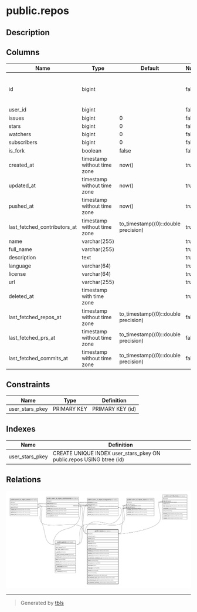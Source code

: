 # public.repos

## Description

## Columns

| Name                         | Type                        | Default                             | Nullable | Children                                                                                                                                                                                                                                                                                                                      | Parents | Comment |
| ---------------------------- | --------------------------- | ----------------------------------- | -------- | ----------------------------------------------------------------------------------------------------------------------------------------------------------------------------------------------------------------------------------------------------------------------------------------------------------------------------- | ------- | ------- |
| id                           | bigint                      |                                     | false    | [public.contributions](public.contributions.md) [public.users_to_repos_stars](public.users_to_repos_stars.md) [public.users_to_repos_votes](public.users_to_repos_votes.md) [public.users_to_repos_submissions](public.users_to_repos_submissions.md) [public.users_to_repos_stargazers](public.users_to_repos_stargazers.md) |         |         |
| user_id                      | bigint                      |                                     | false    |                                                                                                                                                                                                                                                                                                                               |         |         |
| issues                       | bigint                      | 0                                   | false    |                                                                                                                                                                                                                                                                                                                               |         |         |
| stars                        | bigint                      | 0                                   | false    |                                                                                                                                                                                                                                                                                                                               |         |         |
| watchers                     | bigint                      | 0                                   | false    |                                                                                                                                                                                                                                                                                                                               |         |         |
| subscribers                  | bigint                      | 0                                   | false    |                                                                                                                                                                                                                                                                                                                               |         |         |
| is_fork                      | boolean                     | false                               | false    |                                                                                                                                                                                                                                                                                                                               |         |         |
| created_at                   | timestamp without time zone | now()                               | true     |                                                                                                                                                                                                                                                                                                                               |         |         |
| updated_at                   | timestamp without time zone | now()                               | true     |                                                                                                                                                                                                                                                                                                                               |         |         |
| pushed_at                    | timestamp without time zone | now()                               | true     |                                                                                                                                                                                                                                                                                                                               |         |         |
| last_fetched_contributors_at | timestamp without time zone | to_timestamp((0)::double precision) | true     |                                                                                                                                                                                                                                                                                                                               |         |         |
| name                         | varchar(255)                |                                     | true     |                                                                                                                                                                                                                                                                                                                               |         |         |
| full_name                    | varchar(255)                |                                     | true     |                                                                                                                                                                                                                                                                                                                               |         |         |
| description                  | text                        |                                     | true     |                                                                                                                                                                                                                                                                                                                               |         |         |
| language                     | varchar(64)                 |                                     | true     |                                                                                                                                                                                                                                                                                                                               |         |         |
| license                      | varchar(64)                 |                                     | true     |                                                                                                                                                                                                                                                                                                                               |         |         |
| url                          | varchar(255)                |                                     | true     |                                                                                                                                                                                                                                                                                                                               |         |         |
| deleted_at                   | timestamp with time zone    |                                     | true     |                                                                                                                                                                                                                                                                                                                               |         |         |
| last_fetched_repos_at        | timestamp without time zone | to_timestamp((0)::double precision) | false    |                                                                                                                                                                                                                                                                                                                               |         |         |
| last_fetched_prs_at          | timestamp without time zone | to_timestamp((0)::double precision) | false    |                                                                                                                                                                                                                                                                                                                               |         |         |
| last_fetched_commits_at      | timestamp without time zone | to_timestamp((0)::double precision) | false    |                                                                                                                                                                                                                                                                                                                               |         |         |

## Constraints

| Name            | Type        | Definition       |
| --------------- | ----------- | ---------------- |
| user_stars_pkey | PRIMARY KEY | PRIMARY KEY (id) |

## Indexes

| Name            | Definition                                                           |
| --------------- | -------------------------------------------------------------------- |
| user_stars_pkey | CREATE UNIQUE INDEX user_stars_pkey ON public.repos USING btree (id) |

## Relations

![er](public.repos.svg)

---

> Generated by [tbls](https://github.com/k1LoW/tbls)
